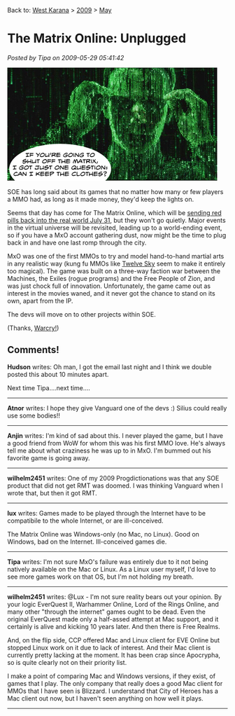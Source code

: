 Back to: [West Karana](/posts/westkarana.md) > [2009](/posts/2009/westkarana.md) > [May](./westkarana.md)
# The Matrix Online: Unplugged

*Posted by Tipa on 2009-05-29 05:41:42*

![I only need these glasses to drive.](../../../uploads/2009/05/mxo.jpg "I only need these glasses to drive.")

SOE has long said about its games that no matter how many or few players a MMO had, as long as it made money, they'd keep the lights on.

Seems that day has come for The Matrix Online, which will be [sending red pills back into the real world July 31](http://forums.station.sony.com/mxo/posts/list.m?topic_id=36300028715), but they won't go quietly. Major events in the virtual universe will be revisited, leading up to a world-ending event, so if you have a MxO account gathering dust, now might be the time to plug back in and have one last romp through the city.

MxO was one of the first MMOs to try and model hand-to-hand martial arts in any realistic way (kung fu MMOs like [Twelve Sky](http://12-sky.aeriagames.com/) seem to make it entirely too magical). The game was built on a three-way faction war between the Machines, the Exiles (rogue programs) and the Free People of Zion, and was just chock full of innovation. Unfortunately, the game came out as interest in the movies waned, and it never got the chance to stand on its own, apart from the IP.

The devs will move on to other projects within SOE.

(Thanks, [Warcry!](http://www.warcry.com/news/view/92021-Matrix-Online-To-Shut-Down-End-of-July))

## Comments!

**Hudson** writes: Oh man, I got the email last night and I think we double posted this about 10 minutes apart.

Next time Tipa....next time....

---

**Atnor** writes: I hope they give Vanguard one of the devs :) Silius could really use some bodies!!

---

**Anjin** writes: I'm kind of sad about this. I never played the game, but I have a good friend from WoW for whom this was his first MMO love. He's always tell me about what craziness he was up to in MxO. I'm bummed out his favorite game is going away.

---

**wilhelm2451** writes: One of my 2009 Progdictionations was that any SOE product that did not get RMT was doomed. I was thinking Vanguard when I wrote that, but then it got RMT.

---

**lux** writes: Games made to be played through the Internet have to be compatibile to the whole Internet, or are ill-conceived.

The Matrix Online was Windows-only (no Mac, no Linux). Good on Windows, bad on the Internet. Ill-conceived games die.

---

**Tipa** writes: I'm not sure MxO's failure was entirely due to it not being natively available on the Mac or Linux. As a Linux user myself, I'd love to see more games work on that OS, but I'm not holding my breath.

---

**wilhelm2451** writes: @Lux - I'm not sure reality bears out your opinion. By your logic EverQuest II, Warhammer Online, Lord of the Rings Online, and many other "through the internet" games ought to be dead. Even the original EverQuest made only a half-assed attempt at Mac support, and it certainly is alive and kicking 10 years later. And then there is Free Realms.

And, on the flip side, CCP offered Mac and Linux client for EVE Online but stopped Linux work on it due to lack of interest. And their Mac client is currently pretty lacking at the moment. It has been crap since Apocrypha, so is quite clearly not on their priority list. 

I make a point of comparing Mac and Windows versions, if they exist, of games that I play. The only company that really does a good Mac client for MMOs that I have seen is Blizzard. I understand that City of Heroes has a Mac client out now, but I haven't seen anything on how well it plays.

---

